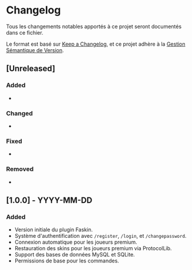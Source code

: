 # Changelog

Tous les changements notables apportés à ce projet seront documentés dans ce fichier.

Le format est basé sur [Keep a Changelog](https://keepachangelog.com/en/1.0.0/), et ce projet adhère à la [Gestion Sémantique de Version](https://semver.org/spec/v2.0.0.html).

## [Unreleased]

### Added
- 

### Changed
- 

### Fixed
- 

### Removed
- 

## [1.0.0] - YYYY-MM-DD

### Added
- Version initiale du plugin Faskin.
- Système d'authentification avec `/register`, `/login`, et `/changepassword`.
- Connexion automatique pour les joueurs premium.
- Restauration des skins pour les joueurs premium via ProtocolLib.
- Support des bases de données MySQL et SQLite.
- Permissions de base pour les commandes.
